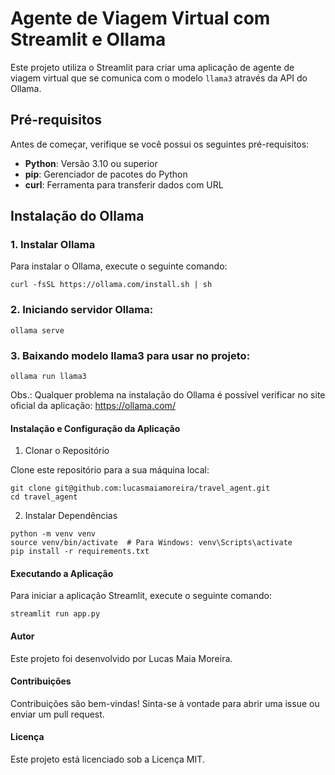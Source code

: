# Agente de Viagem Virtual com Streamlit e Ollama

Este projeto utiliza o Streamlit para criar uma aplicação de agente de viagem virtual que se comunica com o modelo `llama3` através da API do Ollama.

## Pré-requisitos

Antes de começar, verifique se você possui os seguintes pré-requisitos:

- **Python**: Versão 3.10 ou superior
- **pip**: Gerenciador de pacotes do Python
- **curl**: Ferramenta para transferir dados com URL

## Instalação do Ollama

### 1. Instalar Ollama

Para instalar o Ollama, execute o seguinte comando:

```
curl -fsSL https://ollama.com/install.sh | sh
```

### 2. Iniciando servidor Ollama:

```
ollama serve 
```

### 3. Baixando modelo llama3 para usar no projeto:

```
ollama run llama3
```

Obs.: Qualquer problema na instalação do Ollama é possível verificar no site oficial da aplicação: https://ollama.com/


#### Instalação e Configuração da Aplicação


1. Clonar o Repositório

Clone este repositório para a sua máquina local:

```
git clone git@github.com:lucasmaiamoreira/travel_agent.git
cd travel_agent
```

2. Instalar Dependências

```
python -m venv venv
source venv/bin/activate  # Para Windows: venv\Scripts\activate
pip install -r requirements.txt
```

#### Executando a Aplicação

Para iniciar a aplicação Streamlit, execute o seguinte comando:

```
streamlit run app.py
```

#### Autor
Este projeto foi desenvolvido por Lucas Maia Moreira.

#### Contribuições
Contribuições são bem-vindas! Sinta-se à vontade para abrir uma issue ou enviar um pull request.

#### Licença
Este projeto está licenciado sob a Licença MIT.